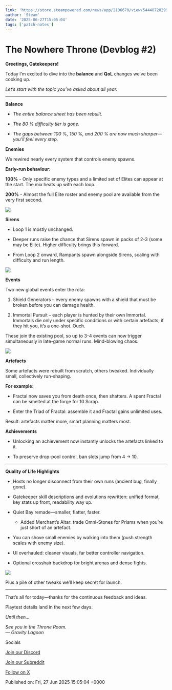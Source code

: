 ```yaml
---
link: 'https://store.steampowered.com/news/app/2106670/view/544487282992742972'
author: 'Steam'
date: '2025-06-27T15:05:04'
tags: ['patch-notes']
---
```


# The Nowhere Throne (Devblog #2)

<div class="bb_h2"><b>Greetings, Gatekeepers!</b></div><p class="bb_paragraph">Today I’m excited to dive into the <b>balance</b> and <b>QoL</b> changes we’ve been cooking up.</p><p class="bb_paragraph"><i>Let’s start with the topic you’ve asked about all year.</i></p><hr /><p class="bb_paragraph"></p><div class="bb_h2"><b>Balance</b></div><ul class="bb_ul"><li><p class="bb_paragraph"><i>The entire balance sheet has been rebuilt.</i></p></li><li><p class="bb_paragraph"><i>The 80 % difficulty tier is gone.</i></p></li><li><p class="bb_paragraph"><i>The gaps between 100 %, 150 %, and 200 % are now much sharper—you’ll feel every step.</i></p></li></ul><p class="bb_paragraph"></p><div class="bb_h3"><b>Enemies</b></div><p class="bb_paragraph">We rewired nearly every system that controls enemy spawns.</p><p class="bb_paragraph"><b>Early-run behaviour:</b></p><p class="bb_paragraph"><b>100%</b> - Only specific enemy types and a limited set of Elites can appear at the start. The mix heats up with each loop.</p><p class="bb_paragraph"><b>200%</b> - Almost the full Elite roster and enemy pool are available from the very first second.</p><p class="bb_paragraph"><img src="https://clan.akamai.steamstatic.com/images/42755050/9a9fe7b4978c373c5c34b8bcadfc4bccec72333e.gif" /></p><p class="bb_paragraph"></p><div class="bb_h3"><b>Sirens</b></div><ul class="bb_ul"><li><p class="bb_paragraph">Loop 1 is mostly unchanged.</p></li><li><p class="bb_paragraph">Deeper runs raise the chance that Sirens spawn in packs of 2-3 (some may be Elite). Higher difficulty brings this forward.</p></li><li><p class="bb_paragraph">From Loop 2 onward, Rampants spawn alongside Sirens, scaling with difficulty and run length.</p></li></ul><p class="bb_paragraph"><img src="https://clan.akamai.steamstatic.com/images/42755050/95d03ece3c4e9e5787a0aa76982bbf240356b58f.gif" /></p><p class="bb_paragraph"></p><div class="bb_h3"><b>Events</b></div><p class="bb_paragraph">Two new global events enter the rota:</p><ol><li><p class="bb_paragraph">Shield Generators – every enemy spawns with a shield that must be broken before you can damage health.</p></li><li><p class="bb_paragraph">Immortal Pursuit – each player is hunted by their own Immortal. Immortals die only under specific conditions or with certain artefacts; if they hit you, it’s a one-shot. Ouch.</p></li></ol><p class="bb_paragraph">These join the existing pool, so up to 3-4 events can now trigger simultaneously in late-game normal runs. Mind-blowing chaos.</p><p class="bb_paragraph"><img src="https://clan.akamai.steamstatic.com/images/42755050/dc14e9a4e26d214729e3acdb2e2b52cc3846e759.gif" /></p><p class="bb_paragraph"></p><div class="bb_h3"><b>Artefacts</b></div><p class="bb_paragraph">Some artefacts were rebuilt from scratch, others tweaked. Individually small, collectively run-shaping.</p><p class="bb_paragraph"><b>For example:</b></p><ul class="bb_ul"><li><p class="bb_paragraph">Fractal now saves you from death once, then shatters. A spent Fractal can be smelted at the forge for 10 Scrap.</p></li><li><p class="bb_paragraph">Enter the Triad of Fractal: assemble it and Fractal gains unlimited uses.</p></li></ul><p class="bb_paragraph">Result: artefacts matter more, smart planning matters most.</p><p class="bb_paragraph"></p><div class="bb_h3"><b>Achievements</b></div><ul class="bb_ul"><li><p class="bb_paragraph">Unlocking an achievement now instantly unlocks the artefacts linked to it.</p></li><li><p class="bb_paragraph">To preserve drop-pool control, ban slots jump from 4 → 10.</p></li></ul><hr /><div class="bb_h2"><b>Quality of Life Highlights</b></div><ul class="bb_ul"><li><p class="bb_paragraph">Hosts no longer disconnect from their own runs (ancient bug, finally gone).</p></li><li><p class="bb_paragraph">Gatekeeper skill descriptions and evolutions rewritten: unified format, key stats up front, readability way up.</p></li><li><p class="bb_paragraph">Quiet Bay remade—smaller, flatter, faster.</p><ul class="bb_ul"><li><p class="bb_paragraph">Added Merchant’s Altar: trade Omni-Stones for Prisms when you’re just short of an artefact.</p></li></ul></li><li><p class="bb_paragraph">You can shove small enemies by walking into them (push strength scales with enemy size).</p></li><li><p class="bb_paragraph">UI overhauled: cleaner visuals, far better controller navigation.</p></li><li><p class="bb_paragraph">Optional crosshair backdrop for bright arenas and dense fights.</p></li></ul><p class="bb_paragraph"><img src="https://clan.akamai.steamstatic.com/images/42755050/047d4177a4f78c4bb4f12bdb8751c4decc499e6f.gif" /></p><p class="bb_paragraph">Plus a pile of other tweaks we’ll keep secret for launch.</p><hr /><p class="bb_paragraph">That’s all for today—thanks for the continuous feedback and ideas.</p><p class="bb_paragraph">Playtest details land in the next few days.</p><p class="bb_paragraph"></p><p class="bb_paragraph"><i>Until then…</i></p><p class="bb_paragraph"><i>See you in the Throne Room.</i><br /><i>— Gravity Lagoon</i></p><p class="bb_paragraph"></p><div class="bb_h2">Socials</div><p class="bb_paragraph"><a class="bb_link" href="https://steamcommunity.com/linkfilter/?u=https%3A%2F%2Fdiscord.gg%2Fgravitylagoon" rel=" noopener" target="_blank">Join our Discord</a></p><p class="bb_paragraph"><a class="bb_link" href="https://www.reddit.com/r/Gatekeeper/" rel="" target="_blank">Join our Subreddit</a></p><p class="bb_paragraph"><a class="bb_link" href="https://steamcommunity.com/linkfilter/?u=https%3A%2F%2Fx.com%2Fgatekeeper_game" rel=" noopener" target="_blank">Follow on X</a></p>

Published on: Fri, 27 Jun 2025 15:05:04 +0000